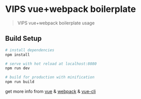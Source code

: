 # VIPS vue+webpack boilerplate

> VIPS vue+webpack boilerplate usage

## Build Setup

``` bash
# install dependencies
npm install

# serve with hot reload at localhost:8080
npm run dev

# build for production with minification
npm run build

```

get more info from [vue](http://cn.vuejs.org/) & [webpack](http://webpack.github.io/) & [vue-cli](https://github.com/vuejs/vue-cli)
